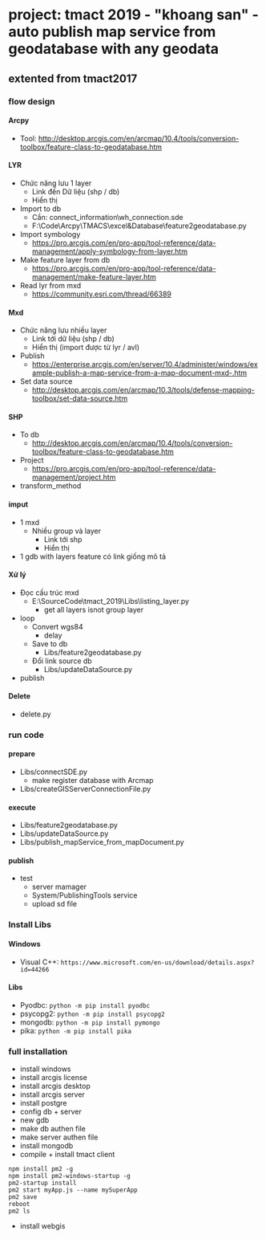 # project: tmact 2019 - "khoang san" - auto publish map service from geodatabase with any geodata
## extented from tmact2017
### flow design 
#### Arcpy
- Tool:
http://desktop.arcgis.com/en/arcmap/10.4/tools/conversion-toolbox/feature-class-to-geodatabase.htm
#### LYR
- Chức năng lưu 1 layer
    - Link đến Dữ liệu (shp / db) 
    - Hiển thị
- Import to db
    - Cần: connect_information\wh_connection.sde
    - F:\Code\Arcpy\TMACS\excel&Database\feature2geodatabase.py
- Import symbology
    - https://pro.arcgis.com/en/pro-app/tool-reference/data-management/apply-symbology-from-layer.htm
- Make feature layer from db
    - https://pro.arcgis.com/en/pro-app/tool-reference/data-management/make-feature-layer.htm
- Read lyr from mxd
    - https://community.esri.com/thread/66389
#### Mxd
- Chức năng lưu nhiều layer
    - Link tới dữ liệu (shp / db)
    - Hiển thị (import được từ lyr / avl)
- Publish
    - https://enterprise.arcgis.com/en/server/10.4/administer/windows/example-publish-a-map-service-from-a-map-document-mxd-.htm
- Set data source
    - http://desktop.arcgis.com/en/arcmap/10.3/tools/defense-mapping-toolbox/set-data-source.htm
#### SHP
- To db
    - http://desktop.arcgis.com/en/arcmap/10.4/tools/conversion-toolbox/feature-class-to-geodatabase.htm
- Project
    - https://pro.arcgis.com/en/pro-app/tool-reference/data-management/project.htm
- transform_method

#### imput
- 1 mxd
    - Nhiều group và layer
        - Link tới shp
        - Hiển thị
- 1 gdb with layers feature có link giống mô tả
#### Xử lý
- Đọc cấu trúc mxd
    - E:\SourceCode\tmact_2019\Libs\listing_layer.py
        - get all layers isnot group layer
- loop
    - Convert wgs84
        - delay
    - Save to db
        - Libs/feature2geodatabase.py
    - Đổi link source db
        - Libs/updateDataSource.py
- publish

#### Delete
- delete.py

### run code
#### prepare
- Libs/connectSDE.py
    - make register database with Arcmap 
- Libs/createGISServerConnectionFile.py
#### execute
- Libs/feature2geodatabase.py
- Libs/updateDataSource.py
- Libs/publish_mapService_from_mapDocument.py
#### publish
- test
    - server mamager
    - System/PublishingTools service
    - upload sd file
    
    
### Install Libs
#### Windows
- Visual C++: `https://www.microsoft.com/en-us/download/details.aspx?id=44266`
#### Libs
- Pyodbc: `python -m pip install pyodbc`
- psycopg2: `python -m pip install psycopg2`
- mongodb: `python -m pip install pymongo`
- pika: `python -m pip install pika`


### full installation
- install windows
- install arcgis license
- install arcgis desktop
- install arcgis server
- install postgre
- config db + server
- new gdb
- make db authen file
- make server authen file
- install mongodb
- compile + install tmact client
```buildoutcfg
npm install pm2 -g
npm install pm2-windows-startup -g
pm2-startup install
pm2 start myApp.js --name mySuperApp
pm2 save
reboot
pm2 ls
```
- install webgis
